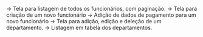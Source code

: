 -> Tela para listagem de todos os funcionários, com paginação.
-> Tela para criação de um novo funcionário
-> Adição de dados de pagamento para um novo funcionário
-> Tela para adição, edição e deleção de um departamento.
-> Listagem em tabela dos departamentos.